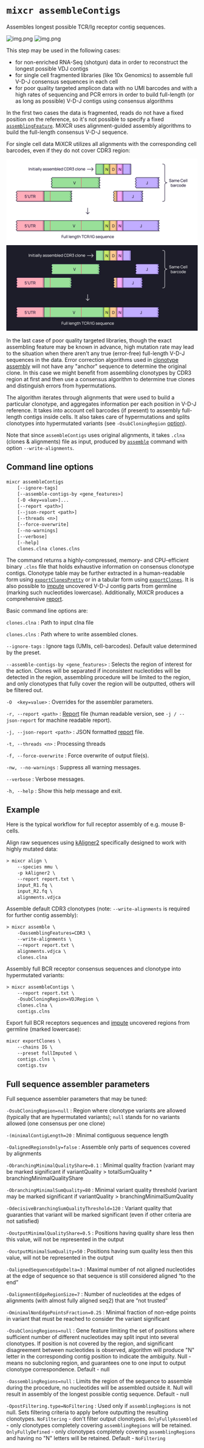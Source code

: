 # `mixcr assembleContigs`

Assembles longest possible TCR/Ig receptor contig sequences.

![img.png](pics/assembleContigs-light.svg#only-light)
![img.png](pics/assembleContigs-dark.svg#only-dark)

This step may be used in the following cases:

- for non-enriched RNA-Seq (shotgun) data in order to reconstruct the longest possible VDJ contigs
- for single cell fragmented libraries (like 10x Genomics) to assemble full V-D-J consensus sequences in each cell
- for poor quality targeted amplicon data with no UMI barcodes and with a high rates of sequencing and PCR errors in order to build full-length (or as long as possible) V-D-J contigs using consensus algorithms

In the first two cases the data is fragmented, reads do not have a fixed position on the reference, so it's not possible to specify a fixed [`assemblingFeature`](./mixcr-assemble.md#core-assembler-parameters). MiXCR uses alignment-guided assembly algorithms to build the full-length consensus V-D-J sequence.

For single cell data MiXCR utilizes all alignments with the corresponding cell barcodes, even if they do not cover CDR3 region:

![img.png](pics/assembleContigs-sc-light.svg#only-light)
![img.png](pics/assembleContigs-sc-dark.svg#only-dark)

In the last case of poor quality targeted libraries, though the exact assembling feature may be known in advance, high mutation rate may lead to the situation when there aren't any true (error-free) full-length V-D-J sequences in the data. Error correction algorithms used in [clonotype assembly](./mixcr-assemble.md) will not have any "anchor" sequence to determine the original clone. In this case we might benefit from assembling clonotypes by CDR3 region at first and then use a consensus algorithm to determine true clones and distinguish errors from hypermutations.

The algorithm iterates through alignments that were used to build a particular clonotype, and aggregates information per each position in V-D-J reference. It takes into account cell barcodes (if present) to assembly full-length contigs inside cells. It also takes care of hypermutations and splits clonotypes into hypermutated variants (see `-OsubCloningRegion` [option](#full-sequence-assembler-parameters)).

Note that since `assembleContigs` uses original alignments, it takes `.clna` (clones & alignments) file as input, produced by [`assemble`](./mixcr-assemble.md) command with option `--write-alignments`.

## Command line options

```
mixcr assembleContigs 
    [--ignore-tags] 
    [--assemble-contigs-by <gene_features>] 
    [-O <key=value>]... 
    [--report <path>] 
    [--json-report <path>] 
    [--threads <n>] 
    [--force-overwrite] 
    [--no-warnings] 
    [--verbose] 
    [--help]
    clones.clna clones.clns
```

The command returns a highly-compressed, memory- and CPU-efficient binary `.clns` file that holds exhaustive information on consensus clonotype contigs. Clonotype table may be further extracted in a human-readable form using [`exportClonesPretty`](./mixcr-exportPretty.md#clonotypes) or in a tabular form using [`exportClones`](./mixcr-export.md#clonotype-tables). It is also possible to [impute](./mixcr-export.md#export-contigs-with-imputation) uncovered V-D-J contig parts from germline (marking such nucleotides lowercase). Additionally, MiXCR produces a comprehensive [report](./report-assembleContigs.md).

Basic command line options are:

`clones.clna`
: Path to input clna file

`clones.clns`
: Path where to write assembled clones.

`--ignore-tags`
: Ignore tags (UMIs, cell-barcodes). Default value determined by the preset.

`--assemble-contigs-by <gene_features>`
: Selects the region of interest for the action. Clones will be separated if inconsistent nucleotides will be detected in the region, assembling procedure will be limited to the region, and only clonotypes that fully cover the region will be outputted, others will be filtered out.

`-O  <key=value>`
: Overrides for the assembler parameters.

`-r, --report <path>`
: [Report](./report-assembleContigs.md) file (human readable version, see `-j / --json-report` for machine readable report).

`-j, --json-report <path>`
: JSON formatted [report](./report-assembleContigs.md) file.

`-t, --threads <n>`
: Processing threads

`-f, --force-overwrite`
: Force overwrite of output file(s).

`-nw, --no-warnings`
: Suppress all warning messages.

`--verbose`
: Verbose messages.

`-h, --help`
: Show this help message and exit.

## Example

Here is the typical workflow for full receptor assembly of e.g. mouse B-cells.

Align raw sequences using [kAligner2](./mixcr-align.md#v-j-and-c-aligners-parameters) specifically designed to work with highly mutated data:

```shell
> mixcr align \
    --species mmu \
    -p kAligner2 \
    --report report.txt \
    input_R1.fq \
    input_R2.fq \
    alignments.vdjca
```

Assemble default CDR3 clonotypes (note: `--write-alignments` is required for further contig assembly):

```shell
> mixcr assemble \
    -OassemblingFeatures=CDR3 \
    --write-alignments \
    --report report.txt \
    alignments.vdjca \
    clones.clna
```

Assembly full BCR receptor consensus sequences and clonotype into hypermutated variants:

```shell
> mixcr assembleContigs \
    --report report.txt \
    -OsubCloningRegion=VDJRegion \
    clones.clna \
    contigs.clns
```

Export full BCR receptors sequences and [impute](./mixcr-export.md#export-contigs-with-imputation) uncovered regions from germline (marked lowercase):

```shell
mixcr exportClones \
    --chains IG \
    --preset fullImputed \
    contigs.clns \
    contigs.tsv
```

## Full sequence assembler parameters

Full sequence assembler parameters that may be tuned:

`-OsubCloningRegion=null`
: Region where clonotype variants are allowed (typically that are hypermutated variants); `null` stands for no variants allowed (one consensus per one clone)

`-(minimalContigLength=20`
: Minimal contiguous sequence length

`-OalignedRegionsOnly=false`
: Assemble only parts of sequences covered by alignments

`-ObranchingMinimalQualityShare=0.1`
: Minimal quality fraction (variant may be marked significant if variantQuality > totalSumQuality * branchingMinimalQualityShare

`-ObranchingMinimalSumQuality=80`
: Minimal variant quality threshold (variant may be marked significant if variantQuality > branchingMinimalSumQuality

`-OdecisiveBranchingSumQualityThreshold=120`
: Variant quality that guaranties that variant will be marked significant (even if other criteria are not satisfied)

`-OoutputMinimalQualityShare=0.5`
: Positions having quality share less then this value, will not be represented in the output

`-OoutputMinimalSumQuality=50`
: Positions having sum quality less then this value, will not be represented in the output

`-OalignedSequenceEdgeDelta=3`
: Maximal number of not aligned nucleotides at the edge of sequence so that sequence is still considered aligned “to the end”

`-OalignmentEdgeRegionSize=7`
: Number of nucleotides at the edges of alignments (with almost fully aligned seq2) that are “not trusted”

`-OminimalNonEdgePointsFraction=0.25`
: Minimal fraction of non-edge points in variant that must be reached to consider the variant significant

`-OsubCloningRegions=null`
: Gene feature limiting the set of positions where sufficient number of different nucleotides may split input into several clonotypes. If position is not covered by the region, and significant disagreement between nucleotides is observed, algorithm will produce "N" letter in the corresponding contig position to indicate the ambiguity. Null - means no subcloning region, and guarantees one to one input to output clonotype correspondence. Default - null

`-OassemblingRegions=null`
: Limits the region of the sequence to assemble during the procedure, no nucleotides will be assembled outside it. Null will result in assembly of the longest possible contig sequence. Default - null

`-OpostFiltering.type=NoFiltering`
: Used only if `assemblingRegions` is not null. Sets filtering criteria to apply before outputting the resulting clonotypes. `NoFiltering` - don't filter output clonotypes. `OnlyFullyAssembled` - only clonotypes completely covering `assemblingRegions` will be retained. `OnlyFullyDefined` - only clonotypes completely covering `assemblingRegions` and having no "N" letters will be retained. Default - `NoFiltering`
